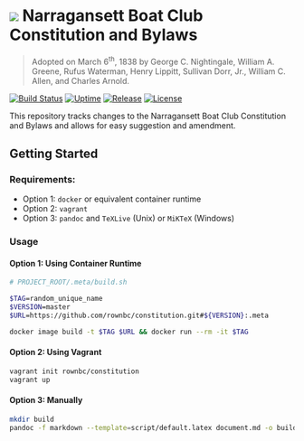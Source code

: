 
# ![](https://github.com/rownbc.png?size=40)    Narragansett Boat Club Constitution and Bylaws
> Adopted on March 6<sup>th</sup>, 1838 by George C. Nightingale, William A. Greene, Rufus Waterman, Henry Lippitt, Sullivan Dorr, Jr., William C. Allen, and Charles Arnold.

[![Build Status][travis-image]][travis-url]
[![Uptime][uptime-image]][uptime-url]
[![Release][release-image]][release-url]
[![License][license-image]][release-url]

This repository tracks changes to the Narragansett Boat Club Constitution and Bylaws and allows for easy suggestion and amendment.

## Getting Started

### Requirements:  
 - Option 1: `docker` or equivalent container runtime  
 - Option 2: `vagrant`  
 - Option 3: `pandoc` and `TeXLive` (Unix) or `MiKTeX` (Windows)  

### Usage

#### Option 1: Using Container Runtime

```bash
# PROJECT_ROOT/.meta/build.sh

$TAG=random_unique_name
$VERSION=master
$URL=https://github.com/rownbc/constitution.git#${VERSION}:.meta

docker image build -t $TAG $URL && docker run --rm -it $TAG
```

#### Option 2: Using Vagrant

```bash
vagrant init rownbc/constitution
vagrant up
```

#### Option 3: Manually
```bash
mkdir build
pandoc -f markdown --template=script/default.latex document.md -o build/constitution.pdf
```

<!-- Markdown link & img dfn's -->
[travis-image]: https://img.shields.io/travis/rownbc/constitution/master.svg?style=for-the-badge
[travis-url]: https://travis-ci.org/rownbc/constitution

[uptime-image]:https://img.shields.io/uptimerobot/ratio/m780142231-807e32f619e14f1a455fc78c.svg?style=for-the-badge
[uptime-url]:https://rownbc.org

[size-image]:https://img.shields.io/github/size/rownbc/constitution/build/phaser-craft.min.js.svg

[docker-image]:https://img.shields.io/docker/build/rownbc/constitution.svg

[release-image]:https://img.shields.io/github/release/rownbc/constitution.svg?style=for-the-badge
[release-url]:https://github.com/rownbc/constitution/releases/latest

[license-image]:https://img.shields.io/github/license/rownbc/constitution.svg?style=for-the-badge
[license-url]:https://rownbc.org

[wiki]: https://github.com/rownbc/constitution/wiki
